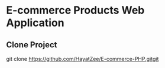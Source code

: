 # E-commerce Products Web Application


## Clone Project

git clone https://github.com/HayatZee/E-commerce-PHP.gitgit 